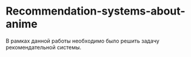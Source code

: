 # Recommendation-systems-about-anime
В рамках данной работы необходимо было решить задачу рекомендательной системы.
